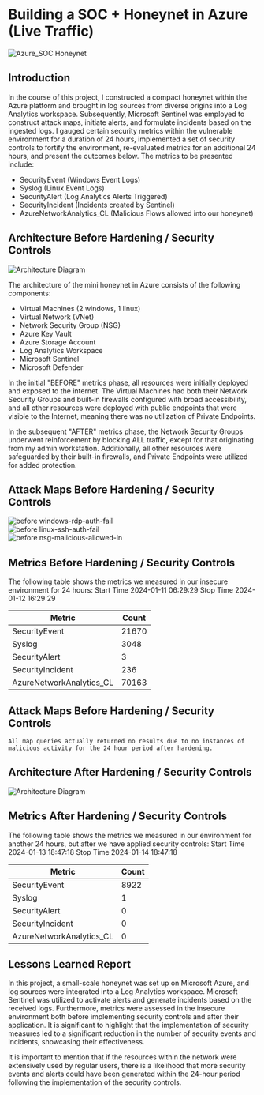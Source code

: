 # Building a SOC + Honeynet in Azure (Live Traffic)
![Azure_SOC Honeynet](https://github.com/Walter10z/Azure-SOC-Honeynet/assets/102203609/d371ffbf-afe9-4ade-917b-0ab902250ce4)


## Introduction

In the course of this project, I constructed a compact honeynet within the Azure platform and brought in log sources from diverse origins into a Log Analytics workspace. Subsequently, Microsoft Sentinel was employed to construct attack maps, initiate alerts, and formulate incidents based on the ingested logs. I gauged certain security metrics within the vulnerable environment for a duration of 24 hours, implemented a set of security controls to fortify the environment, re-evaluated metrics for an additional 24 hours, and present the outcomes below. The metrics to be presented include:

- SecurityEvent (Windows Event Logs)
- Syslog (Linux Event Logs)
- SecurityAlert (Log Analytics Alerts Triggered)
- SecurityIncident (Incidents created by Sentinel)
- AzureNetworkAnalytics_CL (Malicious Flows allowed into our honeynet)

## Architecture Before Hardening / Security Controls
![Architecture Diagram](https://i.imgur.com/aBDwnKb.jpg)

The architecture of the mini honeynet in Azure consists of the following components:

- Virtual Machines (2 windows, 1 linux)
- Virtual Network (VNet)
- Network Security Group (NSG)
- Azure Key Vault
- Azure Storage Account
- Log Analytics Workspace
- Microsoft Sentinel
- Microsoft Defender

In the initial "BEFORE" metrics phase, all resources were initially deployed and exposed to the internet. The Virtual Machines had both their Network Security Groups and built-in firewalls configured with broad accessibility, and all other resources were deployed with public endpoints that were visible to the Internet, meaning there was no utilization of Private Endpoints.

In the subsequent "AFTER" metrics phase, the Network Security Groups underwent reinforcement by blocking ALL traffic, except for that originating from my admin workstation. Additionally, all other resources were safeguarded by their built-in firewalls, and Private Endpoints were utilized for added protection.

## Attack Maps Before Hardening / Security Controls
![before windows-rdp-auth-fail](https://github.com/Walter10z/Azure-SOC-Honeynet/assets/102203609/3e373354-30aa-467e-a68d-2cc4a23e3ce4)<br>
![before linux-ssh-auth-fail](https://github.com/Walter10z/Azure-SOC-Honeynet/assets/102203609/6def3b3e-2bec-482b-bd96-c608cb164b90) <br>
![before nsg-malicious-allowed-in](https://github.com/Walter10z/Azure-SOC-Honeynet/assets/102203609/7c446a52-6ec7-46f3-8fee-3dab83e58980) <br>


## Metrics Before Hardening / Security Controls

The following table shows the metrics we measured in our insecure environment for 24 hours:
Start Time 2024-01-11 06:29:29
Stop Time 2024-01-12 16:29:29

| Metric                   | Count
| ------------------------ | -----
| SecurityEvent            | 21670
| Syslog                   | 3048
| SecurityAlert            | 3
| SecurityIncident         | 236
| AzureNetworkAnalytics_CL | 70163

## Attack Maps Before Hardening / Security Controls

```All map queries actually returned no results due to no instances of malicious activity for the 24 hour period after hardening.```

## Architecture After Hardening / Security Controls
![Architecture Diagram](https://i.imgur.com/YQNa9Pp.jpg)



## Metrics After Hardening / Security Controls

The following table shows the metrics we measured in our environment for another 24 hours, but after we have applied security controls:
Start Time 2024-01-13 18:47:18
Stop Time	2024-01-14 18:47:18

| Metric                   | Count
| ------------------------ | -----
| SecurityEvent            | 8922
| Syslog                   | 1
| SecurityAlert            | 0
| SecurityIncident         | 0
| AzureNetworkAnalytics_CL | 0

## Lessons Learned Report

In this project, a small-scale honeynet was set up on Microsoft Azure, and log sources were integrated into a Log Analytics workspace. Microsoft Sentinel was utilized to activate alerts and generate incidents based on the received logs. Furthermore, metrics were assessed in the insecure environment both before implementing security controls and after their application. It is significant to highlight that the implementation of security measures led to a significant reduction in the number of security events and incidents, showcasing their effectiveness.

It is important to mention that if the resources within the network were extensively used by regular users, there is a likelihood that more security events and alerts could have been generated within the 24-hour period following the implementation of the security controls.
